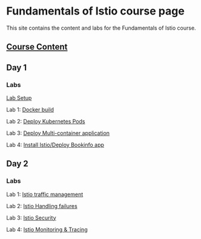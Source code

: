 # Fundamentals of Istio course page 

This site contains the content and labs for the Fundamentals of Istio course. 

## [Course Content](http://bit.ly/fun-istio-slides)

## Day 1 

### Labs

[Lab Setup](labs/001-setup/)

Lab 1: [Docker build](labs/02-docker-build/)   

Lab 2: [Deploy Kubernetes Pods](labs/04-pods)

Lab 3: [Deploy Multi-container application](labs/05-multi)

Lab 4: [Install Istio/Deploy Bookinfo app](labs/07-istio1)

## Day 2

### Labs 

Lab 1: [Istio traffic management](https://jruels.github.io/fun-istio/labs/07-istio1/#dynamically-change-request-routing)

Lab 2: [Istio Handling failures](https://jruels.github.io/fun-istio/labs/07-istio1/#fault-injection)

Lab 3: [Istio Security](https://jruels.github.io/fun-istio/labs/07-istio1/#security)

Lab 4: [Istio Monitoring & Tracing](https://jruels.github.io/fun-istio/labs/07-istio1/#monitoring)
